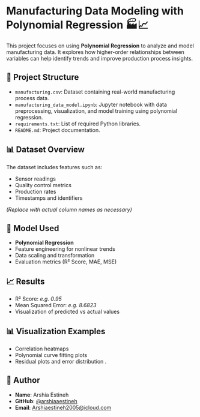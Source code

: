 # Manufacturing Data Modeling with Polynomial Regression 🏭📈

This project focuses on using **Polynomial Regression** to analyze and model manufacturing data. It explores how higher-order relationships between variables can help identify trends and improve production process insights.

## 📁 Project Structure

- `manufacturing.csv`: Dataset containing real-world manufacturing process data.
- `manufacturing_data_model.ipynb`: Jupyter notebook with data preprocessing, visualization, and model training using polynomial regression.
- `requirements.txt`: List of required Python libraries.
- `README.md`: Project documentation.

## 📊 Dataset Overview

The dataset includes features such as:
- Sensor readings
- Quality control metrics
- Production rates
- Timestamps and identifiers

*(Replace with actual column names as necessary)*

## 🧠 Model Used

- **Polynomial Regression**
- Feature engineering for nonlinear trends
- Data scaling and transformation
- Evaluation metrics (R² Score, MAE, MSE)

## 📈 Results

- R² Score: *e.g. 0.95*
- Mean Squared Error: *e.g. 8.6823*
- Visualization of predicted vs actual values

## 📊 Visualization Examples

- Correlation heatmaps
- Polynomial curve fitting plots
- Residual plots and error distribution
.
## 👤 Author

- **Name**: Arshia Estineh  
- **GitHub**: [@arshiaaestineh](https://github.com/arshiaaestineh)  
- **Email**: Arshiaestineh2005@icloud.com

